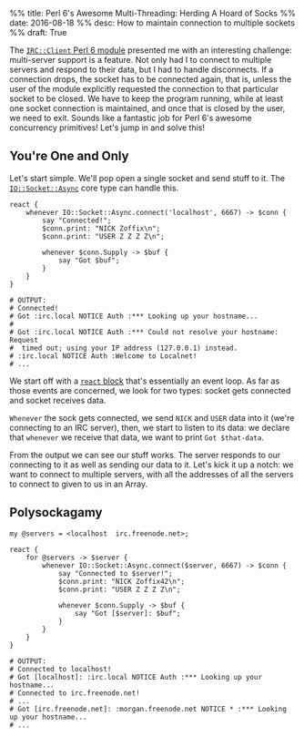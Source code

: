 %% title: Perl 6's Awesome Multi-Threading: Herding A Hoard of Socks
%% date: 2016-08-18
%% desc: How to maintain connection to multiple sockets
%% draft: True

The [`IRC::Client` Perl 6 module](https://modules.perl6.org/dist/IRC::Client)
presented me with an interesting challenge: multi-server
support is a feature. Not only had I to connect to multiple servers and respond
to their data, but I had to handle disconnects. If a connection drops,
the socket has to be connected again, that is, unless the user of the
module explicitly requested the connection to that particular socket
to be closed. We have to keep the program running, while at least one
socket connection is maintained, and once that is closed by the user,
we need to exit. Sounds like a fantastic job for Perl 6's awesome concurrency
primitives! Let's jump in and solve this!

## You're One and Only

Let's start simple. We'll pop open a single socket and send stuff to it.
The [`IO::Socket::Async`](https://docs.perl6.org/type/IO::Socket::Async)
core type can handle this.

    react {
        whenever IO::Socket::Async.connect('localhost', 6667) -> $conn {
            say "Connected!";
            $conn.print: "NICK Zoffix\n";
            $conn.print: "USER Z Z Z Z\n";

            whenever $conn.Supply -> $buf {
                say "Got $buf";
            }
        }
    }

    # OUTPUT:
    # Connected!
    # Got :irc.local NOTICE Auth :*** Looking up your hostname...
    #
    # Got :irc.local NOTICE Auth :*** Could not resolve your hostname: Request
    #  timed out; using your IP address (127.0.0.1) instead.
    # :irc.local NOTICE Auth :Welcome to Localnet!
    # ...

We start off with a [`react` block](https://docs.perl6.org/language/concurrency#index-entry-react)
that's essentially an event loop. As far as those events are concerned, we
look for two types: socket gets connected and socket receives data.

`Whenever` the sock gets connected, we send `NICK` and `USER` data into
it (we're connecting to an IRC server), then, we start to listen to its
data: we declare that `whenever` we receive that data, we want to print
`Got $that-data`.

From the output we can see our stuff works. The server responds to our
connecting to it as well as sending our data to it. Let's kick it up
a notch: we want to connect to multiple servers, with all the addresses of
all the servers to connect to given to us in an Array.

## Polysockagamy

    my @servers = <localhost  irc.freenode.net>;

    react {
        for @servers -> $server {
            whenever IO::Socket::Async.connect($server, 6667) -> $conn {
                say "Connected to $server!";
                $conn.print: "NICK Zoffix42\n";
                $conn.print: "USER Z Z Z Z\n";

                whenever $conn.Supply -> $buf {
                    say "Got [$server]: $buf";
                }
            }
        }
    }

    # OUTPUT:
    # Connected to localhost!
    # Got [localhost]: :irc.local NOTICE Auth :*** Looking up your hostname...
    # Connected to irc.freenode.net!
    # ...
    # Got [irc.freenode.net]: :morgan.freenode.net NOTICE * :*** Looking up your hostname...
    # ...
